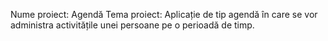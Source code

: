 Nume proiect: Agendă
Tema proiect: Aplicație de tip agendă în care se vor administra activitățile unei persoane pe o perioadă de timp.
